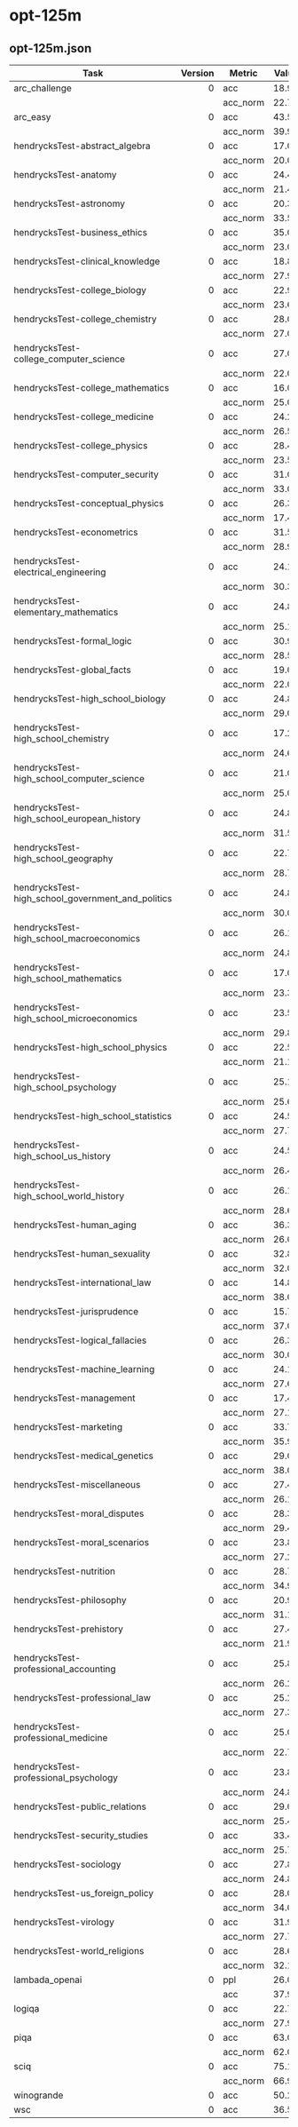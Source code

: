 # opt-125m

## opt-125m.json
|                      Task                       |Version| Metric |Value|   |Stderr|
|-------------------------------------------------|------:|--------|----:|---|-----:|
|arc_challenge                                    |      0|acc     |18.94|±  |  1.15|
|                                                 |       |acc_norm|22.78|±  |  1.23|
|arc_easy                                         |      0|acc     |43.52|±  |  1.02|
|                                                 |       |acc_norm|39.98|±  |  1.01|
|hendrycksTest-abstract_algebra                   |      0|acc     |17.00|±  |  3.78|
|                                                 |       |acc_norm|20.00|±  |  4.02|
|hendrycksTest-anatomy                            |      0|acc     |24.44|±  |  3.71|
|                                                 |       |acc_norm|21.48|±  |  3.55|
|hendrycksTest-astronomy                          |      0|acc     |20.39|±  |  3.28|
|                                                 |       |acc_norm|33.55|±  |  3.84|
|hendrycksTest-business_ethics                    |      0|acc     |35.00|±  |  4.79|
|                                                 |       |acc_norm|23.00|±  |  4.23|
|hendrycksTest-clinical_knowledge                 |      0|acc     |18.87|±  |  2.41|
|                                                 |       |acc_norm|27.92|±  |  2.76|
|hendrycksTest-college_biology                    |      0|acc     |22.92|±  |  3.51|
|                                                 |       |acc_norm|23.61|±  |  3.55|
|hendrycksTest-college_chemistry                  |      0|acc     |28.00|±  |  4.51|
|                                                 |       |acc_norm|27.00|±  |  4.46|
|hendrycksTest-college_computer_science           |      0|acc     |27.00|±  |  4.46|
|                                                 |       |acc_norm|22.00|±  |  4.16|
|hendrycksTest-college_mathematics                |      0|acc     |16.00|±  |  3.68|
|                                                 |       |acc_norm|25.00|±  |  4.35|
|hendrycksTest-college_medicine                   |      0|acc     |24.28|±  |  3.27|
|                                                 |       |acc_norm|26.59|±  |  3.37|
|hendrycksTest-college_physics                    |      0|acc     |28.43|±  |  4.49|
|                                                 |       |acc_norm|23.53|±  |  4.22|
|hendrycksTest-computer_security                  |      0|acc     |31.00|±  |  4.65|
|                                                 |       |acc_norm|33.00|±  |  4.73|
|hendrycksTest-conceptual_physics                 |      0|acc     |26.38|±  |  2.88|
|                                                 |       |acc_norm|17.45|±  |  2.48|
|hendrycksTest-econometrics                       |      0|acc     |31.58|±  |  4.37|
|                                                 |       |acc_norm|28.95|±  |  4.27|
|hendrycksTest-electrical_engineering             |      0|acc     |24.14|±  |  3.57|
|                                                 |       |acc_norm|30.34|±  |  3.83|
|hendrycksTest-elementary_mathematics             |      0|acc     |24.87|±  |  2.23|
|                                                 |       |acc_norm|25.13|±  |  2.23|
|hendrycksTest-formal_logic                       |      0|acc     |30.95|±  |  4.13|
|                                                 |       |acc_norm|28.57|±  |  4.04|
|hendrycksTest-global_facts                       |      0|acc     |19.00|±  |  3.94|
|                                                 |       |acc_norm|22.00|±  |  4.16|
|hendrycksTest-high_school_biology                |      0|acc     |24.84|±  |  2.46|
|                                                 |       |acc_norm|29.03|±  |  2.58|
|hendrycksTest-high_school_chemistry              |      0|acc     |17.24|±  |  2.66|
|                                                 |       |acc_norm|24.63|±  |  3.03|
|hendrycksTest-high_school_computer_science       |      0|acc     |21.00|±  |  4.09|
|                                                 |       |acc_norm|25.00|±  |  4.35|
|hendrycksTest-high_school_european_history       |      0|acc     |24.85|±  |  3.37|
|                                                 |       |acc_norm|31.52|±  |  3.63|
|hendrycksTest-high_school_geography              |      0|acc     |22.73|±  |  2.99|
|                                                 |       |acc_norm|28.79|±  |  3.23|
|hendrycksTest-high_school_government_and_politics|      0|acc     |24.87|±  |  3.12|
|                                                 |       |acc_norm|30.05|±  |  3.31|
|hendrycksTest-high_school_macroeconomics         |      0|acc     |26.15|±  |  2.23|
|                                                 |       |acc_norm|24.87|±  |  2.19|
|hendrycksTest-high_school_mathematics            |      0|acc     |17.04|±  |  2.29|
|                                                 |       |acc_norm|23.33|±  |  2.58|
|hendrycksTest-high_school_microeconomics         |      0|acc     |23.53|±  |  2.76|
|                                                 |       |acc_norm|29.83|±  |  2.97|
|hendrycksTest-high_school_physics                |      0|acc     |22.52|±  |  3.41|
|                                                 |       |acc_norm|21.19|±  |  3.34|
|hendrycksTest-high_school_psychology             |      0|acc     |25.14|±  |  1.86|
|                                                 |       |acc_norm|25.69|±  |  1.87|
|hendrycksTest-high_school_statistics             |      0|acc     |24.54|±  |  2.93|
|                                                 |       |acc_norm|27.78|±  |  3.05|
|hendrycksTest-high_school_us_history             |      0|acc     |24.51|±  |  3.02|
|                                                 |       |acc_norm|26.47|±  |  3.10|
|hendrycksTest-high_school_world_history          |      0|acc     |26.16|±  |  2.86|
|                                                 |       |acc_norm|28.69|±  |  2.94|
|hendrycksTest-human_aging                        |      0|acc     |36.32|±  |  3.23|
|                                                 |       |acc_norm|26.01|±  |  2.94|
|hendrycksTest-human_sexuality                    |      0|acc     |32.82|±  |  4.12|
|                                                 |       |acc_norm|32.06|±  |  4.09|
|hendrycksTest-international_law                  |      0|acc     |14.88|±  |  3.25|
|                                                 |       |acc_norm|38.02|±  |  4.43|
|hendrycksTest-jurisprudence                      |      0|acc     |15.74|±  |  3.52|
|                                                 |       |acc_norm|37.04|±  |  4.67|
|hendrycksTest-logical_fallacies                  |      0|acc     |26.38|±  |  3.46|
|                                                 |       |acc_norm|30.06|±  |  3.60|
|hendrycksTest-machine_learning                   |      0|acc     |24.11|±  |  4.06|
|                                                 |       |acc_norm|27.68|±  |  4.25|
|hendrycksTest-management                         |      0|acc     |17.48|±  |  3.76|
|                                                 |       |acc_norm|27.18|±  |  4.41|
|hendrycksTest-marketing                          |      0|acc     |33.76|±  |  3.10|
|                                                 |       |acc_norm|35.90|±  |  3.14|
|hendrycksTest-medical_genetics                   |      0|acc     |29.00|±  |  4.56|
|                                                 |       |acc_norm|38.00|±  |  4.88|
|hendrycksTest-miscellaneous                      |      0|acc     |27.46|±  |  1.60|
|                                                 |       |acc_norm|26.18|±  |  1.57|
|hendrycksTest-moral_disputes                     |      0|acc     |28.32|±  |  2.43|
|                                                 |       |acc_norm|29.48|±  |  2.45|
|hendrycksTest-moral_scenarios                    |      0|acc     |23.80|±  |  1.42|
|                                                 |       |acc_norm|27.26|±  |  1.49|
|hendrycksTest-nutrition                          |      0|acc     |28.76|±  |  2.59|
|                                                 |       |acc_norm|34.97|±  |  2.73|
|hendrycksTest-philosophy                         |      0|acc     |20.90|±  |  2.31|
|                                                 |       |acc_norm|31.19|±  |  2.63|
|hendrycksTest-prehistory                         |      0|acc     |27.47|±  |  2.48|
|                                                 |       |acc_norm|21.91|±  |  2.30|
|hendrycksTest-professional_accounting            |      0|acc     |25.89|±  |  2.61|
|                                                 |       |acc_norm|26.24|±  |  2.62|
|hendrycksTest-professional_law                   |      0|acc     |25.23|±  |  1.11|
|                                                 |       |acc_norm|27.38|±  |  1.14|
|hendrycksTest-professional_medicine              |      0|acc     |25.00|±  |  2.63|
|                                                 |       |acc_norm|22.79|±  |  2.55|
|hendrycksTest-professional_psychology            |      0|acc     |23.86|±  |  1.72|
|                                                 |       |acc_norm|24.84|±  |  1.75|
|hendrycksTest-public_relations                   |      0|acc     |29.09|±  |  4.35|
|                                                 |       |acc_norm|25.45|±  |  4.17|
|hendrycksTest-security_studies                   |      0|acc     |33.47|±  |  3.02|
|                                                 |       |acc_norm|25.71|±  |  2.80|
|hendrycksTest-sociology                          |      0|acc     |27.86|±  |  3.17|
|                                                 |       |acc_norm|24.88|±  |  3.06|
|hendrycksTest-us_foreign_policy                  |      0|acc     |28.00|±  |  4.51|
|                                                 |       |acc_norm|34.00|±  |  4.76|
|hendrycksTest-virology                           |      0|acc     |31.93|±  |  3.63|
|                                                 |       |acc_norm|27.71|±  |  3.48|
|hendrycksTest-world_religions                    |      0|acc     |28.65|±  |  3.47|
|                                                 |       |acc_norm|32.16|±  |  3.58|
|lambada_openai                                   |      0|ppl     |26.02|±  |  0.94|
|                                                 |       |acc     |37.90|±  |  0.68|
|logiqa                                           |      0|acc     |22.73|±  |  1.64|
|                                                 |       |acc_norm|27.96|±  |  1.76|
|piqa                                             |      0|acc     |63.00|±  |  1.13|
|                                                 |       |acc_norm|62.02|±  |  1.13|
|sciq                                             |      0|acc     |75.10|±  |  1.37|
|                                                 |       |acc_norm|66.90|±  |  1.49|
|winogrande                                       |      0|acc     |50.28|±  |  1.41|
|wsc                                              |      0|acc     |36.54|±  |  4.74|
